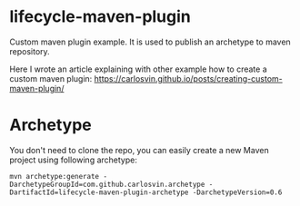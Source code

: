 # lifecycle-maven-plugin
Custom maven plugin example. It is used to publish an archetype to maven repository.

Here I wrote an article explaining with other example how to create a custom maven plugin: https://carlosvin.github.io/posts/creating-custom-maven-plugin/


# Archetype 

You don't need to clone the repo, you can easily create a new Maven project using following archetype:

`mvn archetype:generate -DarchetypeGroupId=com.github.carlosvin.archetype -DartifactId=lifecycle-maven-plugin-archetype -DarchetypeVersion=0.6`